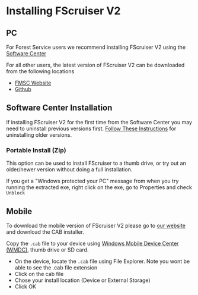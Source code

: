 # Installing FScruiser V2

## PC

For Forest Service users we recommend installing FScruiser V2 using the [Software Center](#software-center-installation)

For all other users, the latest version of FScruiser V2 can be downloaded from the following locations
 - [FMSC Website](https://www.fs.fed.us/forestmanagement/products/measurement/cruising/fscruiser/index.php)
 - [Github](https://github.com/FMSC-Measurements/FScruiserV2/releases/latest)

## Software Center Installation
If installing FScruiser V2 for the first time from the Software Center you may need to uninstall previous versions first. [Follow These Instructions](Install_Remove_Old_Versions.md) for uninstalling older versions. 

### Portable Install (Zip)
This option can be used to install FScruiser to a thumb drive, or try out an older/newer version without doing a full installation. 

If you get a "Windows protected your PC" message from when you try running the extracted exe, right click on the exe, go to Properties and check `Unblock` 
 

## Mobile

To download the mobile version of FScruiser V2 please go to [our website](https://www.fs.fed.us/forestmanagement/products/measurement/cruising/fscruiser/index.php) and download the CAB installer.

Copy the `.cab` file to your device using [Windows Mobile Device Center (WMDC)](ConnectingToDevice.md), thumb drive or SD card.  

 - On the device, locate the `.cab` file using File Explorer. Note you wont be able to see the .cab file extension 
 - Click on the cab file
 - Chose your install location (Device or External Storage)
 - Click OK


